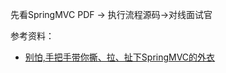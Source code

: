 先看SpringMVC PDF -> 执行流程源码->对线面试官







参考资料：

- [别怕,手把手带你撕、拉、扯下SpringMVC的外衣](https://www.jianshu.com/p/2372548defdb)

